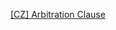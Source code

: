 [[CZ] Arbitration Clause](https://github.com/arbitrust/arbitrust/blob/master/ArbitrationClauseCZ.md)
